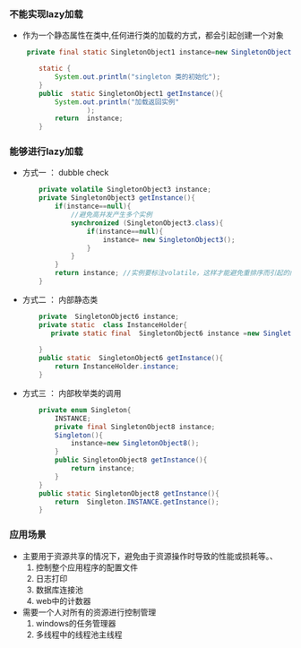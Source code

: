### 不能实现lazy加载

* 作为一个静态属性在类中,任何进行类的加载的方式，都会引起创建一个对象

  ```java
   private final static SingletonObject1 instance=new SingletonObject1();
  
      static {
          System.out.println("singleton 类的初始化");
      }
      public  static SingletonObject1 getInstance(){
          System.out.println("加载返回实例"
                  );
          return  instance;
      }
  ```

  

### 能够进行lazy加载

* 方式一 ： dubble check 

  ```java
      private volatile SingletonObject3 instance;  
      private SingletonObject3 getInstance(){
          if(instance==null){
              //避免高并发产生多个实例
              synchronized (SingletonObject3.class){
                  if(instance==null){
                      instance= new SingletonObject3();
                  }
              }
          }
          return instance; //实例要标注volatile，这样才能避免重排序而引起的问题
      }
  ```
  
* 方式二 ： 内部静态类

  ```java
      private  SingletonObject6 instance;
      private static  class InstanceHolder{
         private static final  SingletonObject6 instance =new SingletonObject6();
       
      }
      public static  SingletonObject6 getInstance(){
          return InstanceHolder.instance;
      }
  ```

* 方式三 ： 内部枚举类的调用

  ```java
      private enum Singleton{
          INSTANCE;
          private final SingletonObject8 instance;
          Singleton(){
              instance=new SingletonObject8();
          }
          public SingletonObject8 getInstance(){
              return instance;
          }
      }
      public static SingletonObject8 getInstance(){
          return  Singleton.INSTANCE.getInstance();
      }
  ```





### 应用场景

* 主要用于资源共享的情况下，避免由于资源操作时导致的性能或损耗等。、
  1. 控制整个应用程序的配置文件
  2. 日志打印
  3. 数据库连接池
  4. web中的计数器
* 需要一个人对所有的资源进行控制管理
  1. windows的任务管理器
  2. 多线程中的线程池主线程






















